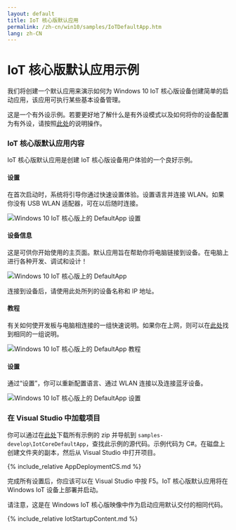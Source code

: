 ```yaml
---
layout: default
title: IoT 核心版默认应用
permalink: /zh-cn/win10/samples/IoTDefaultApp.htm
lang: zh-CN
---
```


# IoT 核心版默认应用示例

我们将创建一个默认应用来演示如何为 Windows 10 IoT 核心版设备创建简单的启动应用，该应用可执行某些基本设备管理。

这是一个有外设示例。若要更好地了解什么是有外设模式以及如何将你的设备配置为有外设，请按照[此处]({{site.baseurl}}/{{page.lang}}/win10/HeadlessMode.htm)的说明操作。

### IoT 核心版默认应用内容

IoT 核心版默认应用是创建 IoT 核心版设备用户体验的一个良好示例。

#### 设置

在首次启动时，系统将引导你通过快速设置体验。设置语言并连接 WLAN。如果你没有 USB WLAN 适配器，可在以后随时连接。

![Windows 10 IoT 核心版上的 DefaultApp 设置]({{site.baseurl}}/Resources/images/iotcoredefaultapp/defaultapp_oobe.png)

#### 设备信息

这是可供你开始使用的主页面。默认应用旨在帮助你将电脑链接到设备。在电脑上进行各种开发、调试和设计！

![Windows 10 IoT 核心版上的 DefaultApp]({{site.baseurl}}/Resources/images/iotcoredefaultapp/DefaultAppRpi2.png)

连接到设备后，请使用此处所列的设备名称和 IP 地址。

#### 教程

有关如何使开发板与电脑相连接的一组快速说明。如果你在上网，则可以在[此处](http://ms-iot.github.io/content/zh-cn/win10/StartCoding.htm)找到相同的一组说明。

![Windows 10 IoT 核心版上的 DefaultApp 教程]({{site.baseurl}}/Resources/images/iotcoredefaultapp/defaultapp_tutorial.png)

#### 设置

通过“设置”，你可以重新配置语言、通过 WLAN 连接以及连接蓝牙设备。

![Windows 10 IoT 核心版上的 DefaultApp 设置]({{site.baseurl}}/Resources/images/iotcoredefaultapp/defaultapp_settings.png)

### 在 Visual Studio 中加载项目

你可以通过在[此处](https://github.com/ms-iot/samples/archive/develop.zip)下载所有示例的 zip 并导航到 `samples-develop\IotCoreDefaultApp`，查找此示例的源代码。示例代码为 C\#。在磁盘上创建文件夹的副本，然后从 Visual Studio 中打开项目。

{% include_relative AppDeploymentCS.md %}

完成所有设置后，你应该可以在 Visual Studio 中按 F5。IoT 核心版默认应用将在 Windows IoT 设备上部署并启动。

请注意，这是在 Windows IoT 核心版映像中作为启动应用默认交付的相同代码。

{% include_relative IotStartupContent.md %}
